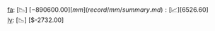 [fa](record/fa/summary.md): [📉] [$-890600.00]  
[mm](record/mm/summary.md): [📈] [$6526.60]  
[ly](record/ly/summary.md): [📉] [$-2732.00]  
